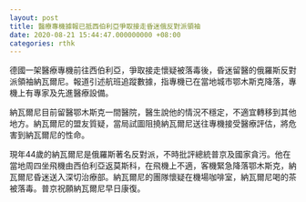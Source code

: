 ```yaml
---
layout: post
title: 醫療專機據報已抵西伯利亞爭取接走昏迷俄反對派領袖
date: 2020-08-21 15:44:47.000000000 +08:00
categories: rthk
---
```


德國一架醫療專機前往西伯利亞，爭取接走懷疑被落毒後，昏迷留醫的俄羅斯反對派領袖納瓦爾尼。報道引述航班追蹤數據，指專機已在當地城市鄂木斯克降落，專機上有專家及先進醫療設備。

納瓦爾尼目前留醫鄂木斯克一間醫院，醫生說他的情況不穩定，不適宜轉移到其他地方。納瓦爾尼的盟友質疑，當局試圖阻撓納瓦爾尼送往專機接受醫療評估，將危害到納瓦爾尼的性命。

現年44歲的納瓦爾尼是俄羅斯著名反對派，不時批評總統普京及國家貪污。他在當地周四坐飛機由西伯利亞返莫斯科，在飛機上不適，客機緊急降落鄂木斯克，納瓦爾尼昏迷送入深切治療部。納瓦爾尼的團隊懷疑在機場咖啡室，納瓦爾尼喝的茶被落毒。普京祝願納瓦爾尼早日康復。
